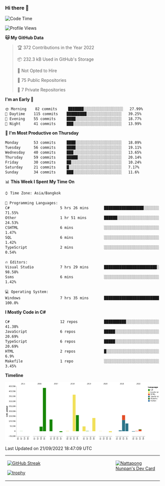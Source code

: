 ### Hi there 👋

<!--START_SECTION:waka-->
![Code Time](http://img.shields.io/badge/Code%20Time-297%20hrs%2044%20mins-blue)

![Profile Views](http://img.shields.io/badge/Profile%20Views-0-blue)

**🐱 My GitHub Data** 

> 🏆 372 Contributions in the Year 2022
 > 
> 📦 232.3 kB Used in GitHub's Storage 
 > 
> 🚫 Not Opted to Hire
 > 
> 📜 75 Public Repositories 
 > 
> 🔑 7 Private Repositories  
 > 
**I'm an Early 🐤** 

```text
🌞 Morning    82 commits     ███████░░░░░░░░░░░░░░░░░░   27.99% 
🌆 Daytime    115 commits    █████████░░░░░░░░░░░░░░░░   39.25% 
🌃 Evening    55 commits     ████░░░░░░░░░░░░░░░░░░░░░   18.77% 
🌙 Night      41 commits     ███░░░░░░░░░░░░░░░░░░░░░░   13.99%

```
📅 **I'm Most Productive on Thursday** 

```text
Monday       53 commits     ████░░░░░░░░░░░░░░░░░░░░░   18.09% 
Tuesday      56 commits     ████░░░░░░░░░░░░░░░░░░░░░   19.11% 
Wednesday    40 commits     ███░░░░░░░░░░░░░░░░░░░░░░   13.65% 
Thursday     59 commits     █████░░░░░░░░░░░░░░░░░░░░   20.14% 
Friday       30 commits     ██░░░░░░░░░░░░░░░░░░░░░░░   10.24% 
Saturday     21 commits     █░░░░░░░░░░░░░░░░░░░░░░░░   7.17% 
Sunday       34 commits     ███░░░░░░░░░░░░░░░░░░░░░░   11.6%

```


📊 **This Week I Spent My Time On** 

```text
⌚︎ Time Zone: Asia/Bangkok

💬 Programming Languages: 
C#                       5 hrs 26 mins       ██████████████████░░░░░░░   71.55% 
Other                    1 hr 51 mins        ██████░░░░░░░░░░░░░░░░░░░   24.53% 
CSHTML                   6 mins              ░░░░░░░░░░░░░░░░░░░░░░░░░   1.47% 
SQL                      6 mins              ░░░░░░░░░░░░░░░░░░░░░░░░░   1.42% 
TypeScript               2 mins              ░░░░░░░░░░░░░░░░░░░░░░░░░   0.54%

🔥 Editors: 
Visual Studio            7 hrs 29 mins       ████████████████████████░   98.58% 
Ssms                     6 mins              ░░░░░░░░░░░░░░░░░░░░░░░░░   1.42%

💻 Operating System: 
Windows                  7 hrs 35 mins       █████████████████████████   100.0%

```

**I Mostly Code in C#** 

```text
C#                       12 repos            ██████████░░░░░░░░░░░░░░░   41.38% 
JavaScript               6 repos             █████░░░░░░░░░░░░░░░░░░░░   20.69% 
TypeScript               6 repos             █████░░░░░░░░░░░░░░░░░░░░   20.69% 
HTML                     2 repos             █░░░░░░░░░░░░░░░░░░░░░░░░   6.9% 
Makefile                 1 repo              ░░░░░░░░░░░░░░░░░░░░░░░░░   3.45%

```


**Timeline**

![Chart not found](https://raw.githubusercontent.com/aixasz/aixasz/main/charts/bar_graph.png) 


 Last Updated on 21/09/2022 18:47:09 UTC
<!--END_SECTION:waka-->

<table>
<tr>
<td width="70%" valign="top">
 
 [![GitHub Streak](http://github-readme-streak-stats.herokuapp.com?user=aixasz&theme=github-dark&hide_border=true&date_format=%5BY%20%5DM%20j)](https://git.io/streak-stats)

 [![trophy](https://github-profile-trophy.vercel.app/?username=aixasz&theme=onedark)](https://github.com/ryo-ma/github-profile-trophy)
 </td>
<td width="30%" valign="top">
 
<a href="https://app.daily.dev/aixasz"><img src="https://api.daily.dev/devcards/403207936e6547c9a85ea449e9f3abe8.png?r=re8" alt="Nattapong Nunpan's Dev Card"/></a>

 </td>
</tr>
</table>
 
